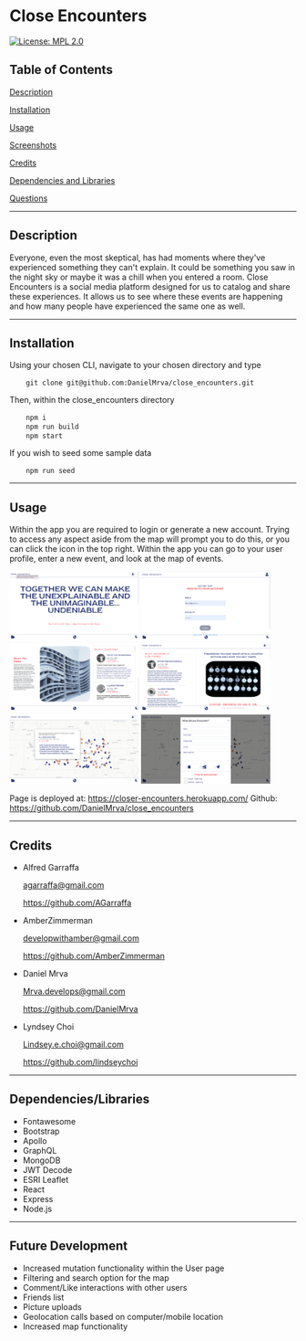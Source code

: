 # Close Encounters
[![License: MPL 2.0](https://img.shields.io/badge/License-MPL_2.0-brightgreen.svg)](https://opensource.org/licenses/MPL-2.0)

## Table of Contents
[Description](#description)

[Installation](#installation)

[Usage](#usage)

[Screenshots](#screenshots)

[Credits](#credits)

[Dependencies and Libraries](#dependencies/libraries)

[Questions](#questions)

---


## Description
Everyone, even the most skeptical, has had moments where they've experienced something they can't explain. It could be something you saw in the night sky or maybe it was a chill when you entered a room. Close Encounters is a social media platform designed for us to catalog and share these experiences. It allows us to see where these events are happening and how many people have experienced the same one as well. 

                
---     
## Installation
Using your chosen CLI, navigate to your chosen directory and type

        git clone git@github.com:DanielMrva/close_encounters.git 


Then, within the close_encounters directory 

        npm i
        npm run build
        npm start

If you wish to seed some sample data

        npm run seed

    
---
## Usage
Within the app you are required to login or generate a new account. Trying to access any aspect aside from the map will prompt you to do this, or you can click the icon in the top right. Within the app you can go to your user profile, enter a new event, and look at the map of events. 


<img src="./client/src/images/project-ss/ss1.png" alt="drawing" width="45%"/>
<img src="./client/src/images/project-ss/ss4.png" alt="drawing" width="45%"/>

<img src="./client/src/images/project-ss/ss2.png" alt="drawing" width="45%"/>
<img src="./client/src/images/project-ss/ss6.png" alt="drawing" width="45%"/>

<img src="./client/src/images/project-ss/ss3.png" alt="drawing" width="45%"/>
<img src="./client/src/images/project-ss/ss5.png" alt="drawing" width="45%"/>



Page is deployed at: https://closer-encounters.herokuapp.com/
Github: https://github.com/DanielMrva/close_encounters

    
---
## Credits
* Alfred Garraffa
    
    agarraffa@gmail.com

    https://github.com/AGarraffa

* AmberZimmerman 

    developwithamber@gmail.com

    https://github.com/AmberZimmerman

* Daniel Mrva 

    Mrva.develops@gmail.com

    https://github.com/DanielMrva

* Lyndsey Choi 

    Lindsey.e.choi@gmail.com

    https://github.com/lindseychoi


---
## Dependencies/Libraries

* Fontawesome
* Bootstrap
* Apollo
* GraphQL
* MongoDB
* JWT Decode
* ESRI Leaflet
* React
* Express
* Node.js


---
## Future Development

* Increased mutation functionality within the User page
* Filtering and search option for the map
* Comment/Like interactions with other users
* Friends list
* Picture uploads
* Geolocation calls based on computer/mobile location
* Increased map functionality
